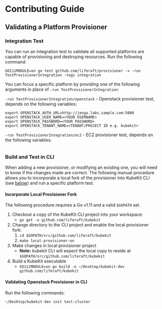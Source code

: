 # Contributing Guide

## Validating a Platform Provisioner

### Integration Test
You can run an integration test to validate all supported platforms are capable of provisioning and destroying resources. Run the following command:

`GO111MODULE=on go test github.com/liferaft/provisioner -v -run TestProvisionerIntegration -tags integration`

You can focus a specific platform by providing one of the following arguments in place of `-run TestProvisionerIntegration`:

`-run TestProvisionerIntegration/openstack` - Openstack provisioner test, depends on the following variables:

```
export OPENSTACK_AUTH_URL=http://jenga.labs.sample.com:5000
export OPENSTACK_USER_NAME=<YOUR USERNAME>
export OPENSTACK_PASSWORD=<YOUR PASSWORD>
export OPENSTACK_TENANT_NAME=<TENANT/PROJECT ID e.g. kubekit>
```

`-run TestProvisionerIntegration/ec2` - EC2 provisioner test, depends on the following variables:

```

```


### Build and Test in CLI
When adding a new provisioner, or modifying an existing one, you will need to know if the changes made are correct. The following manual procedure allows you to incorporate a local fork of the provisioner into KubeKit CLI (see [below](#incorporate_local_provisioner_fork)) and run a specific platform test.

#### Incorporate Local Provisioner Fork
The following procedure requires a Go v1.11 and a valid `$GOPATH` set.

1. Checkout a copy of the KubeKit CLI project into your workspace:
	- `go get -u github.com/liferaft/kubekit`
1. Change directory to the CLI project and enable the local provisioner fork:
	1. `cd $GOPATH/src/github.com/liferaft/kubekit`
	1. `make local-provisioner-on`
1. Make changes in local provisioner project
	- **Note:** kubekit CLI will expect the local copy to reside at `$GOPATH/src/github.com/liferaft/kubekit`
1. Build a KubeKit executable
	- `GO111MODULE=on go build -o ~/Desktop/kubekit-dev github.com/liferaft/kubekit`

#### Validating Openstack Provisioner in CLI
Run the following commands:

```
~/Desktop/kubekit-dev init test-cluster
```